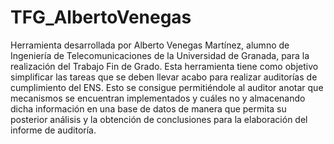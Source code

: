 # TFG_AlbertoVenegas
Herramienta desarrollada por Alberto Venegas Martínez, alumno de Ingeniería de Telecomunicaciones de la Universidad de Granada, para la realización del Trabajo Fin de Grado.
Esta herramienta tiene como objetivo simplificar las tareas que se deben llevar acabo para realizar auditorías de cumplimiento del ENS. Esto se consigue  permitiéndole al auditor anotar que mecanismos se encuentran implementados y cuáles no y almacenando dicha información en una base de datos de manera que permita su posterior análisis y la obtención de conclusiones para la elaboración del informe de auditoría.
